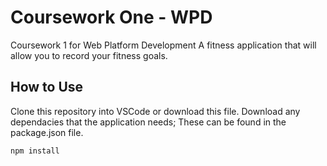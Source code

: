 # Coursework One - WPD 
Coursework 1 for Web Platform Development
A fitness application that will allow you to record your fitness goals.

## How to Use
Clone this repository into VSCode or download this file. 
Download any dependacies that the application needs; These can be found in the package.json file.
```` javascript
npm install
````
